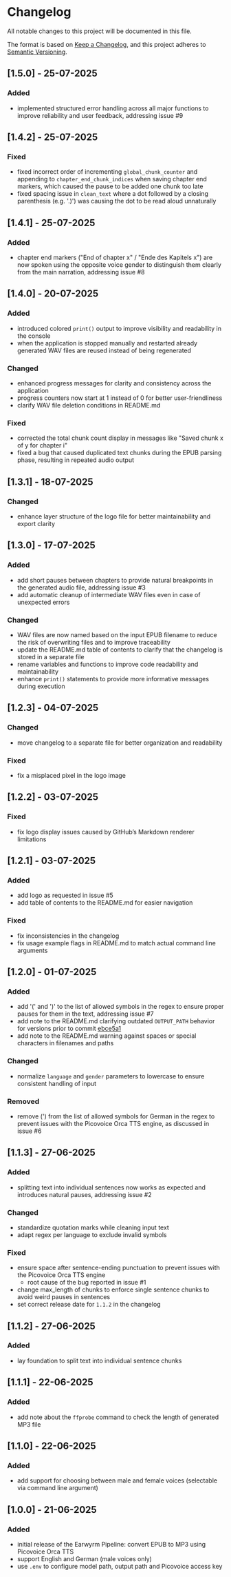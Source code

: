 # Changelog
All notable changes to this project will be documented in this file.

The format is based on [Keep a Changelog](https://keepachangelog.com/en/1.1.0/), and this project adheres to [Semantic Versioning](https://semver.org/spec/v2.0.0.html).

## [1.5.0] - 25-07-2025
### Added
- implemented structured error handling across all major functions to improve reliability and user feedback, addressing issue #9

## [1.4.2] - 25-07-2025
### Fixed
- fixed incorrect order of incrementing `global_chunk_counter` and appending to `chapter_end_chunk_indices` when saving chapter end markers, which caused the pause to be added one chunk too late  
- fixed spacing issue in `clean_text` where a dot followed by a closing parenthesis (e.g. '.)') was causing the dot to be read aloud unnaturally

## [1.4.1] - 25-07-2025
### Added
- chapter end markers ("End of chapter x" / "Ende des Kapitels x") are now spoken using the opposite voice gender to distinguish them clearly from the main narration, addressing issue #8

## [1.4.0] - 20-07-2025
### Added
- introduced colored `print()` output to improve visibility and readability in the console
- when the application is stopped manually and restarted already generated WAV files are reused instead of being regenerated

### Changed
- enhanced progress messages for clarity and consistency across the application
- progress counters now start at 1 instead of 0 for better user-friendliness
- clarify WAV file deletion conditions in README.md

### Fixed
- corrected the total chunk count display in messages like "Saved chunk x of y for chapter i"
- fixed a bug that caused duplicated text chunks during the EPUB parsing phase, resulting in repeated audio output

## [1.3.1] - 18-07-2025
### Changed
- enhance layer structure of the logo file for better maintainability and export clarity

## [1.3.0] - 17-07-2025
### Added
- add short pauses between chapters to provide natural breakpoints in the generated audio file, addressing issue #3
- add automatic cleanup of intermediate WAV files even in case of unexpected errors

### Changed
- WAV files are now named based on the input EPUB filename to reduce the risk of overwriting files and to improve traceability
- update the README.md table of contents to clarify that the changelog is stored in a separate file
- rename variables and functions to improve code readability and maintainability
- enhance `print()` statements to provide more informative messages during execution

## [1.2.3] - 04-07-2025
### Changed
- move changelog to a separate file for better organization and readability

### Fixed
- fix a misplaced pixel in the logo image

## [1.2.2] - 03-07-2025
### Fixed
- fix logo display issues caused by GitHub’s Markdown renderer limitations

## [1.2.1] - 03-07-2025
### Added
- add logo as requested in issue #5
- add table of contents to the README.md for easier navigation

### Fixed
- fix inconsistencies in the changelog
- fix usage example flags in README.md to match actual command line arguments

## [1.2.0] - 01-07-2025
### Added
- add '(' and ')' to the list of allowed symbols in the regex to ensure proper pauses for them in the text, addressing issue #7
- add note to the README.md clarifying outdated `OUTPUT_PATH` behavior for versions prior to commit [ebce5a1](https://github.com/Fischer-Jessica/earwyrm-pipeline/commit/ebce5a1b7ca439a2a9e0b12b0b4046da7d4158a9)
- add note to the README.md warning against spaces or special characters in filenames and paths

### Changed
- normalize `language` and `gender` parameters to lowercase to ensure consistent handling of input

### Removed
- remove (') from the list of allowed symbols for German in the regex to prevent issues with the Picovoice Orca TTS engine, as discussed in issue #6

## [1.1.3] - 27-06-2025
### Added
- splitting text into individual sentences now works as expected and introduces natural pauses, addressing issue #2

### Changed
- standardize quotation marks while cleaning input text
- adapt regex per language to exclude invalid symbols

### Fixed
- ensure space after sentence-ending punctuation to prevent issues with the Picovoice Orca TTS engine
  - root cause of the bug reported in issue #1
- change max_length of chunks to enforce single sentence chunks to avoid weird pauses in sentences
- set correct release date for `1.1.2` in the changelog

## [1.1.2] - 27-06-2025
### Added
- lay foundation to split text into individual sentence chunks

## [1.1.1] - 22-06-2025
### Added
- add note about the `ffprobe` command to check the length of generated MP3 file

## [1.1.0] - 22-06-2025
### Added
- add support for choosing between male and female voices (selectable via command line argument)

## [1.0.0] - 21-06-2025
### Added
- initial release of the Earwyrm Pipeline: convert EPUB to MP3 using Picovoice Orca TTS
- support English and German (male voices only)
- use `.env` to configure model path, output path and Picovoice access key
